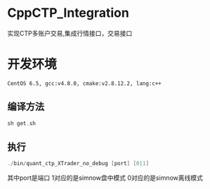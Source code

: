 # CppCTP_Integration
实现CTP多账户交易,集成行情接口，交易接口

# 开发环境
    CentOS 6.5, gcc:v4.8.0, cmake:v2.8.12.2, lang:c++

## 编译方法
```c++
sh get.sh
```

##  执行
```c++
./bin/quant_ctp_XTrader_no_debug [port] [0|1]
```
其中port是端口
1对应的是simnow盘中模式
0对应的是simnow离线模式
